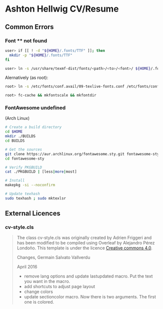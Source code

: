 # Ashton Hellwig CV/Resume

## Common Errors

### Font ** not found

```bash
user> if [[ ! -d "${HOME}/.fonts/TTF" ]]; then
  mkdir -p "${HOME}/.fonts/TTF"
fi

user> ln -s /usr/share/texmf-dist/fonts/<path>/<to>/<font>/ ${HOME}/.fonts/<FONT_TYPE>/
```

Alernatively (as root):

```bash
root> ln -s /etc/fonts/conf.avail/09-texlive-fonts.conf /etc/fonts/conf.d/09-texlive-fonts.conf
```

```bash
root> fc-cache && mkfontscale && mkfontdir
```

### FontAwesome undefined

(Arch Linux)

```bash
# Create a build directory
cd $HOME
mkdir ./BUILDS
cd BUILDS

# Get the sources
git clone https://aur.archlinux.org/fontawesome.sty.git fontawesome-sty
cd fontawesome-sty

# Verify PKGBUILD
cat ./PKGBUILD | [less|more|most]

# Install
makepkg -si --noconfirm

# Update texhash
sudo texhash ; sudo mktexlsr
```

## External Licences

### cv-style.cls

> The class cv-style.cls was originally created by
> Adrien Friggeri and has been modified to be compiled using Overleaf by
> Alejandro Pérez Londoño. This template is under the licence [Creative commons 4.0][1].
>
> Changes, Germain Salvato Vallverdu
>
> April 2016
>   * remove lang options and update lastupdated macro. Put the text you want
>     in the macro.
>   * add shortcuts to adjust page layout
>   * change colors
>   * update sectioncolor macro. Now there is two arguments. The first one is
>     colored.

[1]: https://creativecommons.org/licenses/by/4.0/legalcode